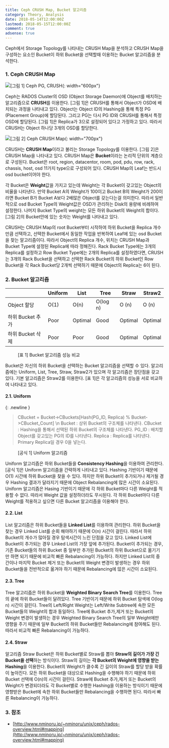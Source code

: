 ```yaml
---
title: Ceph CRUSH Map, Bucket 알고리즘
category: Theory, Analysis
date: 2018-05-14T12:00:00Z
lastmod: 2018-05-15T12:00:00Z
comment: true
adsense: true
---
```


Ceph에서 Storage Topology를 나타내는 CRUSH Map을 분석하고 CRUSH Map을 구성하는 요소인 Bucket이 하위 Bucket을 선택할때 이용하는 Bucket 알고리즘을 분석한다.

### 1. Ceph CRUSH Map

![[그림 1] Ceph PG, CRUSH]({{site.baseurl}}/images/theory_analysis/Ceph_CRUSH_Map_Bucket_Type/Ceph_PG_CRUSH.PNG){: width="600px"}

Ceph는 RADOS Cluster의 OSD (Object Storage Daemon)에 Object를 배치하는 알고리즘으로 **CRUSH**를 이용한다. [그림 1]은 CRUSH를 통해서 Object가 OSD에 배치되는 과정을 나타내고 있다. Object는 Object ID의 Hashing을 통해 특정 PG (Placement Group)에 할당된다. 그리고 PG는 다시 PG ID와 CRUSH를 통해서 특정 OSD에 할당된다. [그림 1]은 Replica가 3으로 설정되어 있다고 가정하고 있다. 따라서 CRUSH는 Object 하나당 3개의 OSD를 할당한다.

![[그림 2] Ceph CRUSH Map]({{site.baseurl}}/images/theory_analysis/Ceph_CRUSH_Map_Bucket_Type/Ceph_CRUSH_Map.PNG){: width="700px"}

CRUSH는 **CRUSH Map**이라고 불리는 Storage Topology를 이용한다. [그림 2]은 CRUSH Map을 나타내고 있다. CRUSH Map은 **Bucket**이라는 논리적 단위의 계층으로 구성된다. Bucket은 root, region, datacentor, room, pod, pdu, row, rack, chassis, host, osd 11가지 type으로 구성되어 있다. CRUSH Map의 Leaf는 반드시 osd bucket이어야 한다.

각 Bucket은 **Weight**값을 가지고 있는데 Weight는 각 Bucket이 갖고있는 Object의 비율을 나타낸다. 만약 Bucket A의 Weight가 100이고 Bucket B의 Weight가 200이라면 Bucket B가 Bucket A보다 2배많은 Object를 갖는다는걸 의미한다. 따라서 일반적으로 osd Bucket Type의 Weight값은 OSD가 관리하는 Disk의 용량에 비례하여 설정한다. 나머지 Bucket Type의 weight는 모든 하위 Bucket의 Weight의 합이다. [그림 2]의 Bucket안에 있는 숫자는 Weight를 나타내고 있다.

CRUSH는 CRUSH Map의 root Bucket부터 시작하여 하위 Bucket을 Replica 개수 만큼 선택하고, 선택한 Bucket에서 동일한 작업을 반복하여 Leaf에 있는 osd Bucket을 찾는 알고리즘이다. 따라서 Object의 Replica 개수, 위치는 CRUSH Map과 Bucket Type에 설정된 Replica에 따라 정해진다. Rack Bucket Type에는 3개의 Replica를 설정하고 Row Bucket Type에는 2개의 Replica를 설정하였다면, CRUSH는 3개의 Rack Bucket을 선택하고 선택한 Rack Bucket의 하위 Bucket인 Row Bucket을 각 Rack Bucket당 2개씩 선택하기 때문에 Object의 Replica는 6이 된다.

### 2. Bucket 알고리즘

| | Uniform | List | Tree | Straw | Straw2 |
|----|----|----|----|----|----|
| Object 할당 | O(1) | O(n) | O(log n) | O (n) | O (n) |
| 하위 Bucket 추가 | Poor | Optimal | Good | Optimal | Optimal |
| 하위 Bucket 삭제 | Poor | Poor | Good | Optimal | Optimal |

<figure>
<figcaption class="caption">[표 1] Bucket 알고리즘 성능 비교</figcaption>
</figure>

Bucket은 자신의 하위 Bucket을 선택하는 Bucket 알고리즘을 선택할 수 있다. 알고리즘에는 Uniform, List, Tree, Straw, Straw2가 있으며 각 알고리즘은 장단점을 갖고 있다. 기본 알고리즘은 Straw2를 이용한다. [표 1]은 각 알고리즘의 성능을 서로 비교하여 나타내고 있다.

#### 2.1. Uniform

{: .newline }
> CBucket = Bucket->CBuckets[Hash(PG_ID, Replica) % Bucket->CBucket_Count]
> \n
> Bucket : 상위 Bucket의 구조체를 나타낸다.
> CBucket : Hashing을 통해서 선택된 하위 Bucket의 구조체를 나타낸다.
> PG_ID : 배치할 Object를 갖고있는 PG의 ID를 나타낸다.
> Replica : Replica를 나타낸다. Primary Replica일 경우 0을 넣는다.
<figure>
<figcaption class="caption">[공식 1] Uniform 알고리즘</figcaption>
</figure>

Uniform 알고리즘은 하위 Bucket들을 **Consistency Hashing**을 이용하여 관리한다. [공식 1]은 Uniform 알고리즘을 간략하게 나타내고 있다. Hashing 기반이기 때문에 O(1) 시간에 하위 Bucket을 찾을 수 있다. 하지만 하위 Bucket이 추가되거나 제거될 경우 Hashing 결과가 달라지기 때문에 Object Rebalancing에 많은 시간이 소요된다. Uniform 알고리즘은 Hasing 기반이기 때문에 각 하위 Bucket마다 다른 Weight를 적용할 수 없다. 따라서 Weight 값을 설정하더라도 무시된다. 각 하위 Bucket마다 다른 Weight를 적용하고 싶으면 다른 Bucket 알고리즘을 이용해야 한다.

#### 2.2. List

List 알고리즘은 하위 Bucket들을 **Linked List**를 이용하여 관리한다. 하위 Bucket을 찾는 경우 Linked List를 순회 해야하기 때문에 O(n) 시간이 걸린다. 따라서 하위 Bucket의 개수가 많아질 경우 탐색시간이 느린 단점을 갖고 있다. Linked List에 Bucket이 추가되는 경우 Linked List의 가장 앞에 추가된다. Bucket이 추가되는 경우, 기존 Bucket들의 하위 Bucket 중 일부만 추가된 Bucket의 하위 Bucket으로 옮기기만 하면 되기 때문에 비교적 빠른 Rebalancing이 가능하다. 하지만 Linked List의 중간이나 마지막 Bucket 제거 또는 Bucket의 Weight 변경이 발생하는 경우 하위 Bucket들을 전반적으로 옮겨야 하기 때문에 Rebalancing에 많은 시간이 소요된다.

#### 2.3. Tree

Tree 알고리즘은 하위 Bucket을 **Weighted Binary Search Tree**를 이용한다. Tree의 끝에 하위 Bucket들이 달려있다. Tree 기반이기 때문에 하위 Bucket 탐색에 O(log n) 시간이 걸린다. Tree의 Left/Right Weight는 Left/Write Subtree에 속한 모든 Bucket들의 Weight의 합과 동일하다. Tree에 Bucket 추가,제거 또는 Bucket의 Weight 변경이 발생하는 경우 Weighted Binary Search Tree의 일부 Weight에만 영향을 주기 때문에 일부 Bucket의 하위 Bucket들만 Rebalancing에 참여해도 된다. 따라서 비교적 빠른 Rebalancing이 가능하다.

#### 2.4. Straw

알고리즘 Straw Bucket은 하위 Bucket별로 Straw를 뽑아 **Straw의 길이가 가장 긴 Bucket을 선택**하는 방식이다. Straw의 길이는 **각 Bucket의 Weight에 영향을 받는 Hashing**을 이용한다. Bucket의 Weight가 클수록 긴 길이의 Straw를 할당 받을 확률이 높아진다. 모든 하위 Bucket을 대상으로 Hashing을 수행해야 하기 때문에 하위 Bucket 선택에 O(n)의 시간이 걸린다. Straw에 Bucket 추가,제거 또는 Bucket의 Weight가 변경되더라도 각 Bucket별로 수행한 Hashing을 이용하는 방식이기 때문에 영향받은 Bucket에 속한 하위 Bucket들만 Rebalancing을 수행하면 된다. 따라서 빠른 Rebalancing이 가능하다.

### 3. 참조

* [http://www.nminoru.jp/~nminoru/unix/ceph/rados-overview.html#mapping](http://www.nminoru.jp/~nminoru/unix/ceph/rados-overview.html#mapping)
